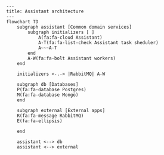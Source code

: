 <link
  href="https://cdnjs.cloudflare.com/ajax/libs/font-awesome/6.5.1/css/all.min.css"
  rel="stylesheet"
/>

```mermaid
---
title: Assistant architecture
---
flowchart TD
    subgraph assistant [Common domain services]
        subgraph initializers [ ]
            A(fa:fa-cloud Assistant)
            A-T(fa:fa-list-check Assistant task sheduler)
            A~~~A-T
        end
        A-W(fa:fa-bolt Assistant workers)
    end

    initializers <-.-> |RabbitMQ| A-W

    subgraph db [Databases]
    P(fa:fa-database Postgres)
    M(fa:fa-database Mongo)
    end

    subgraph external [External apps]
    R(fa:fa-message RabbitMQ)
    E(fa:fa-ellipsis)

    end

    assistant <--> db
    assistant <--> external
```
